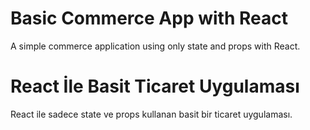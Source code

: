 # Basic Commerce App with React

A simple commerce application using only state and props with React.


# React İle Basit Ticaret Uygulaması

React ile sadece state ve props kullanan basit bir ticaret uygulaması.
